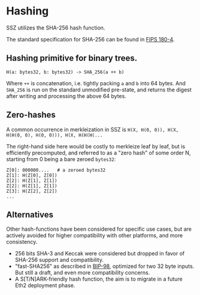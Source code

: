 
# Hashing

SSZ utilizes the SHA-256 hash function.

The standard specification for SHA-256 can be found in [FIPS 180-4](https://csrc.nist.gov/publications/detail/fips/180/4/final).

## Hashing primitive for binary trees.

```
H(a: bytes32, b: bytes32) -> SHA_256(a ++ b)
```

Where `++` is concatenation, i.e. tightly packing `a` and `b` into 64 bytes.
And `SHA_256` is run on the standard unmodified pre-state, and returns the digest after writing and processing the above 64 bytes.

## Zero-hashes

A common occurrence in merkleization in SSZ is `H(X, H(0, 0)), H(X, H(H(0, 0), H(0, 0))), H(X, H(H(H(...`

The right-hand side here would be costly to merkleize leaf by leaf, but is efficiently precomputed, and referred to as a "zero hash" of some order N, starting from 0 being a bare zeroed `bytes32`:

```
Z[0]: 000000....   # a zeroed bytes32
Z[1]: H(Z[0], Z[0])
Z[2]: H(Z[1], Z[1])
Z[2]: H(Z[1], Z[1])
Z[3]: H(Z[2], Z[2])
...
```

## Alternatives

Other hash-functions have been considered for specific use cases, but are actively avoided for higher compatibility with other platforms, and more consistency.

- 256 bits SHA-3 and Keccak were considered but dropped in favor of SHA-256 support and compatibility.
- "fast-SHA256" as described in [BIP-98](https://github.com/bitcoin/bips/blob/master/bip-0098.mediawiki), optimized for two 32 byte inputs. But still a draft, and even more compatibility concerns.
- A S\[T/N]ARK-friendly hash function, the aim is to migrate in a future Eth2 deployment phase.
